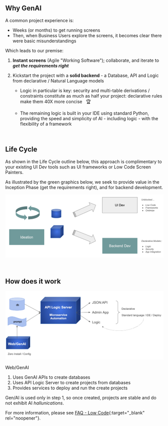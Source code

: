 ## Why GenAI

A common project experience is:

* Weeks (or months) to get running screens
* Then, when Business Users explore the screens, it becomes clear there were basic misunderstandings

Which leads to our premise:

1. **Instant screens** (Agile "Working Software"); collaborate, and iterate to ***get the requirements right***
2. Kickstart the project with a **solid backend** - a Database, API and Logic from declarative / Natural Language models

    * Logic in particular is key: security and multi-table derivations / constraints constitute as much as half your project: declarative rules make them 40X more concise  &nbsp; :trophy:

    * The remaining logic is built in your IDE using standard Python, providing the speed and simplicity of AI - including logic - with the flexibility of a framework

&nbsp;

## Life Cycle

As shown in the Life Cycle outline below, this approach is complimentary to your existing UI Dev tools such as UI frameworks or Low Code Screen Painters.  

As illustrated by the green graphics below, we seek to provide value in the Inception Phase (get the requirements right), and for backend development. 

![life-cycle](images/web_genai/life-cycle.png)

&nbsp;

## How does it work

![how does it work](images/web_genai/how-does-it-work.png)

Web/GenAI

1. Uses GenAI APIs to create databases
2. Uses API Logic Server to create projects from databases
3. Provides services to deploy and run the create projects

Gen/AI is used only in step 1, so once created, projects are stable and do not exhibit AI *hallunications*.

For more information,
please see [FAQ - Low Code](FAQ-Low-Code.md#webgenai){:target="_blank" rel="noopener"}.